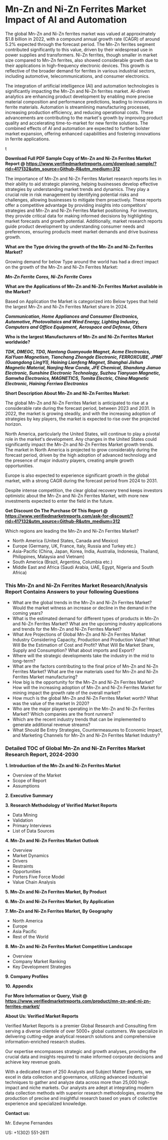<meta name="title" content="Global Mn-Zn and Ni-Zn Ferrites Market Impact of AI and Automation"><meta name="description" content="The global Mn-Zn and Ni-Zn ferrites market was valued at approximately $1.8 billion in 2022, with a compound annual growth rate (CAGR) of around 5.2% expected through "><meta name="title" content="Mn-Zn and Ni-Zn Ferrites Market Size, Share, Scope, Trends, Growth, Opportunities, Analysis, Forecast"><h1>Mn-Zn and Ni-Zn Ferrites Market Impact of AI and Automation</h1><p>The global Mn-Zn and Ni-Zn ferrites market was valued at approximately $1.8 billion in 2022, with a compound annual growth rate (CAGR) of around 5.2% expected through the forecast period. The Mn-Zn ferrites segment contributed significantly to this value, driven by their widespread use in power supplies and transformers. Ni-Zn ferrites, though smaller in market size compared to Mn-Zn ferrites, also showed considerable growth due to their applications in high-frequency electronic devices. This growth is reflective of the broader demand for ferrites in various industrial sectors, including automotive, telecommunications, and consumer electronics.</p><p>The integration of artificial intelligence (AI) and automation technologies is significantly impacting the Mn-Zn and Ni-Zn ferrites market. AI-driven analytics are enhancing product development by enabling more precise material composition and performance predictions, leading to innovations in ferrite materials. Automation is streamlining manufacturing processes, increasing production efficiency, and reducing operational costs. These advancements are contributing to the market's growth by improving product quality and accelerating time-to-market for new ferrite solutions. The combined effects of AI and automation are expected to further bolster market expansion, offering enhanced capabilities and fostering innovations in ferrite applications.</p>t</p><p id="" class=""><strong>Download Full PDF Sample Copy of Mn-Zn and Ni-Zn Ferrites Market Report @ <a href="https://www.verifiedmarketreports.com/download-sample/?rid=417132&utm_source=Github-R&utm_medium=312" target="_blank">https://www.verifiedmarketreports.com/download-sample/?rid=417132&utm_source=Github-R&utm_medium=312</a></strong></p><p>The importance of&nbsp;Mn-Zn and Ni-Zn Ferrites Market research reports lies in their ability to aid strategic planning, helping businesses develop effective strategies by understanding market trends and dynamics. They play a crucial role in risk management by identifying potential risks and challenges, allowing businesses to mitigate them proactively. These reports offer a competitive advantage by providing insights into competitors' strategies and Mn-Zn and Ni-Zn Ferrites Market positioning. For investors, they provide critical data for making informed decisions by highlighting market forecasts and growth potential. Additionally, market research reports guide product development by understanding consumer needs and preferences, ensuring products meet market demands and drive business growth.</p><p><strong>What are the&nbsp;Type driving the growth of the Mn-Zn and Ni-Zn Ferrites Market?</strong></p><p id="" class="">Growing demand for below Type around the world has had a direct impact on the growth of the Mn-Zn and Ni-Zn Ferrites Market:</p><em><strong>Mn-Zn Ferrite Cores, Ni-Zn Ferrite Cores</strong></em></p><strong>What are the&nbsp;Applications&nbsp;of Mn-Zn and Ni-Zn Ferrites Market available in the Market?</strong></p><p id="" class="">Based on Application the Market is categorized into Below types that held the largest Mn-Zn and Ni-Zn Ferrites Market share In 2024.</p><em><strong>Communication, Home Appliances and Consumer Electronics, Automotive, Photovoltaics and Wind Energy, Lighting Industry, Computers and Office Equipment, Aerospace and Defense, Others</strong></em></p><strong>Who is the largest Manufacturers of Mn-Zn and Ni-Zn Ferrites Market worldwide?</strong></p><p><em><strong>TDK, DMEGC, TDG, Nantong Guanyouda Magnet, Acme Electronics, KaiYuan Magnetism, Tianchang Zhongde Electronic, FERROXCUBE, JPMF (Guangdong LingYI), Haining Lianfeng Magnet, Shanghai Jishun Magnetic Material, Nanjing New Conda, JFE Chemical, Shandong Jianuo Electronic, Sunshine Electronic Technology, Suzhou Tianyuan Magnetic, Samwha Electronics, MAGNETICS, Tomita Electric, China Magnetic Electronic, Haining Ferriwo Electronics</strong></em></p><p id="" class=""><strong>Short Description About Mn-Zn and Ni-Zn Ferrites Market:</strong></p><p>The global Mn-Zn and Ni-Zn Ferrites Market is anticipated to rise at a considerable rate during the forecast period, between 2023 and 2031. In 2022, the market is growing steadily, and with the increasing adoption of strategies by key players, the market is expected to rise over the projected horizon.</p><p>North America, particularly the United States, will continue to play a pivotal role in the market's development. Any changes in the United States could significantly impact the Mn-Zn and Ni-Zn Ferrites Market growth trends. The market in North America is projected to grow considerably during the forecast period, driven by the high adoption of advanced technology and the presence of major industry players, creating ample growth opportunities.</p><p>Europe is also expected to experience significant growth in the global market, with a strong CAGR during the forecast period from 2024 to 2031.</p><p>Despite intense competition, the clear global recovery trend keeps investors optimistic about the Mn-Zn and Ni-Zn Ferrites Market, with more new investments expected to enter the field in the future.</p><p id="" class=""><strong>Get Discount On The Purchase Of This Report @ <a href="https://www.verifiedmarketreports.com/ask-for-discount/?rid=417132&utm_source=Github-R&utm_medium=312" target="_blank">https://www.verifiedmarketreports.com/ask-for-discount/?rid=417132&utm_source=Github-R&utm_medium=312</a></strong></p>Which regions are leading the Mn-Zn and Ni-Zn Ferrites Market?</p><ul><li>North America (United States, Canada and Mexico)</li><li>Europe (Germany, UK, France, Italy, Russia and Turkey etc.)</li><li>Asia-Pacific (China, Japan, Korea, India, Australia, Indonesia, Thailand, Philippines, Malaysia and Vietnam)</li><li>South America (Brazil, Argentina, Columbia etc.)</li><li>Middle East and Africa (Saudi Arabia, UAE, Egypt, Nigeria and South Africa)</li></ul><h3 id="" class="">This Mn-Zn and Ni-Zn Ferrites Market Research/Analysis Report Contains Answers to your following Questions</h3><ul><li>What are the global trends in the Mn-Zn and Ni-Zn Ferrites Market? Would the market witness an increase or decline in the demand in the coming years?</li><li>What is the estimated demand for different types of products in Mn-Zn and Ni-Zn Ferrites Market? What are the upcoming industry applications and trends for the Mn-Zn and Ni-Zn Ferrites Market?</li><li>What Are Projections of Global Mn-Zn and Ni-Zn Ferrites Market Industry Considering Capacity, Production and Production Value? What Will Be the Estimation of Cost and Profit? What Will Be Market Share, Supply and Consumption? What about imports and Export?</li><li>Where will the strategic developments take the industry in the mid to long-term?</li><li>What are the factors contributing to the final price of Mn-Zn and Ni-Zn Ferrites Market? What are the raw materials used for Mn-Zn and Ni-Zn Ferrites Market manufacturing?</li><li>How big is the opportunity for the Mn-Zn and Ni-Zn Ferrites Market? How will the increasing adoption of Mn-Zn and Ni-Zn Ferrites Market for mining impact the growth rate of the overall market?</li><li>How much is the global Mn-Zn and Ni-Zn Ferrites Market worth? What was the value of the market In 2020?</li><li>Who are the major players operating in the Mn-Zn and Ni-Zn Ferrites Market? Which companies are the front runners?</li><li>Which are the recent industry trends that can be implemented to generate additional revenue streams?</li><li>What Should Be Entry Strategies, Countermeasures to Economic Impact, and Marketing Channels for Mn-Zn and Ni-Zn Ferrites Market Industry?</li></ul><h3 id="" class="">Detailed TOC of Global Mn-Zn and Ni-Zn Ferrites Market Research Report, 2024-2030</h3><p id="" class=""><strong>1. Introduction of the Mn-Zn and Ni-Zn Ferrites Market</strong></p><ul><li>Overview of the Market</li><li>Scope of Report</li><li>Assumptions</li></ul><p id="" class=""><strong>2. Executive Summary</strong></p><p id="" class=""><strong>3. Research Methodology of Verified Market Reports</strong></p><ul><li>Data Mining</li><li>Validation</li><li>Primary Interviews</li><li>List of Data Sources</li></ul><p id="" class=""><strong>4. Mn-Zn and Ni-Zn Ferrites Market Outlook</strong></p><ul><li>Overview</li><li>Market Dynamics</li><li>Drivers</li><li>Restraints</li><li>Opportunities</li><li>Porters Five Force Model</li><li>Value Chain Analysis</li></ul><p id="" class=""><strong>5. Mn-Zn and Ni-Zn Ferrites Market, By Product</strong></p><p id="" class=""><strong>6. Mn-Zn and Ni-Zn Ferrites Market, By Application</strong></p><p id="" class=""><strong>7. Mn-Zn and Ni-Zn Ferrites Market, By Geography</strong></p><ul><li>North America</li><li>Europe</li><li>Asia Pacific</li><li>Rest of the World</li></ul><p id="" class=""><strong>8. Mn-Zn and Ni-Zn Ferrites Market Competitive Landscape</strong></p><ul><li>Overview</li><li>Company Market Ranking</li><li>Key Development Strategies</li></ul><p id="" class=""><strong>9. Company Profiles</strong></p><p id="" class=""><strong>10. Appendix</strong></p><p id="" class=""><strong>For More Information or Query, Visit @ <a href="https://www.verifiedmarketreports.com/product/mn-zn-and-ni-zn-ferrites-market/" target="_blank">https://www.verifiedmarketreports.com/product/mn-zn-and-ni-zn-ferrites-market/</a></strong></p><p id="" class=""><strong>About Us: Verified Market Reports</strong></p><p id="" class="">Verified Market Reports is a premier Global Research and Consulting firm serving a diverse clientele of over 5000+ global customers. We specialize in delivering cutting-edge analytical research solutions and comprehensive information-enriched research studies.</p><p id="" class="">Our expertise encompasses strategic and growth analyses, providing the crucial data and insights required to make informed corporate decisions and achieve key revenue goals.</p><p id="" class="">With a dedicated team of 250 Analysts and Subject Matter Experts, we excel in data collection and governance, utilizing advanced industrial techniques to gather and analyze data across more than 25,000 high-impact and niche markets. Our analysts are adept at integrating modern data collection methods with superior research methodologies, ensuring the production of precise and insightful research based on years of collective experience and specialized knowledge.</p><p id="" class=""><strong>Contact us:</strong></p><p id="" class="">Mr. Edwyne Fernandes</p><p id="" class="">US: +1(302) 551-2611</p>